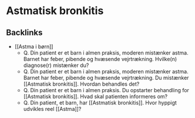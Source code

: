 # Astmatisk bronkitis
## Backlinks
* [[Astma i børn]]
	* Q. Din patient er et barn i almen praksis, moderen mistænker astma. Barnet har feber, pibende og hvæsende vejrtrækning. Hvilke(n) diagnose(r) mistænker du?
	* Q. Din patient er et barn i almen praksis, moderen mistænker astma. Barnet har feber, pibende og hvæsende vejrtrækning. Du mistænker [[Astmatisk bronkitis]]. Hvordan behandles det?
	* Q. Din patient er et barn i almen praksis. Du opstarter behandling for [[Astmatisk bronkitis]]. Hvad skal patienten informeres om?
	* Q. Din patient, et barn, har [[Astmatisk bronkitis]]. Hvor hyppigt udvikles reel [[Astma]]?

<!-- #anki/tag/med/gp #anki/deck/Medicine #anki/tag/med/Pediatrics -->

<!-- {BearID:54B2E662-8EFD-4FC3-94E4-8AD3DC2E44FB-3083-000009970EC82E50} -->
